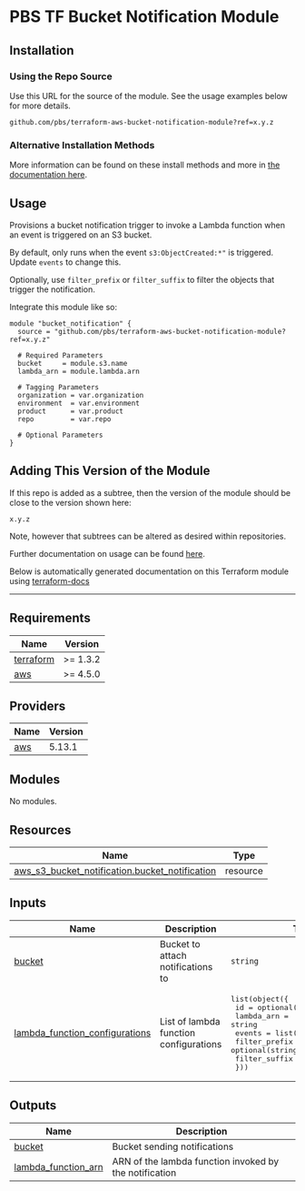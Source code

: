 # PBS TF Bucket Notification Module

## Installation

### Using the Repo Source

Use this URL for the source of the module. See the usage examples below for more details.

```hcl
github.com/pbs/terraform-aws-bucket-notification-module?ref=x.y.z
```

### Alternative Installation Methods

More information can be found on these install methods and more in [the documentation here](./docs/general/install).

## Usage

Provisions a bucket notification trigger to invoke a Lambda function when an event is triggered on an S3 bucket.

By default, only runs when the event `s3:ObjectCreated:*"` is triggered. Update `events` to change this.

Optionally, use `filter_prefix` or `filter_suffix` to filter the objects that trigger the notification.

Integrate this module like so:

```hcl
module "bucket_notification" {
  source = "github.com/pbs/terraform-aws-bucket-notification-module?ref=x.y.z"

  # Required Parameters
  bucket     = module.s3.name
  lambda_arn = module.lambda.arn

  # Tagging Parameters
  organization = var.organization
  environment  = var.environment
  product      = var.product
  repo         = var.repo

  # Optional Parameters
}
```

## Adding This Version of the Module

If this repo is added as a subtree, then the version of the module should be close to the version shown here:

`x.y.z`

Note, however that subtrees can be altered as desired within repositories.

Further documentation on usage can be found [here](./docs).

Below is automatically generated documentation on this Terraform module using [terraform-docs][terraform-docs]

---

[terraform-docs]: https://github.com/terraform-docs/terraform-docs

## Requirements

| Name | Version |
|------|---------|
| <a name="requirement_terraform"></a> [terraform](#requirement\_terraform) | >= 1.3.2 |
| <a name="requirement_aws"></a> [aws](#requirement\_aws) | >= 4.5.0 |

## Providers

| Name | Version |
|------|---------|
| <a name="provider_aws"></a> [aws](#provider\_aws) | 5.13.1 |

## Modules

No modules.

## Resources

| Name | Type |
|------|------|
| [aws_s3_bucket_notification.bucket_notification](https://registry.terraform.io/providers/hashicorp/aws/latest/docs/resources/s3_bucket_notification) | resource |

## Inputs

| Name | Description | Type | Default | Required |
|------|-------------|------|---------|:--------:|
| <a name="input_bucket"></a> [bucket](#input\_bucket) | Bucket to attach notifications to | `string` | n/a | yes |
| <a name="input_lambda_function_configurations"></a> [lambda\_function\_configurations](#input\_lambda\_function\_configurations) | List of lambda function configurations | <pre>list(object({<br>    id            = optional(string)<br>    lambda_arn    = string<br>    events        = list(string)<br>    filter_prefix = optional(string)<br>    filter_suffix = optional(string)<br>  }))</pre> | n/a | yes |

## Outputs

| Name | Description |
|------|-------------|
| <a name="output_bucket"></a> [bucket](#output\_bucket) | Bucket sending notifications |
| <a name="output_lambda_function_arn"></a> [lambda\_function\_arn](#output\_lambda\_function\_arn) | ARN of the lambda function invoked by the notification |
